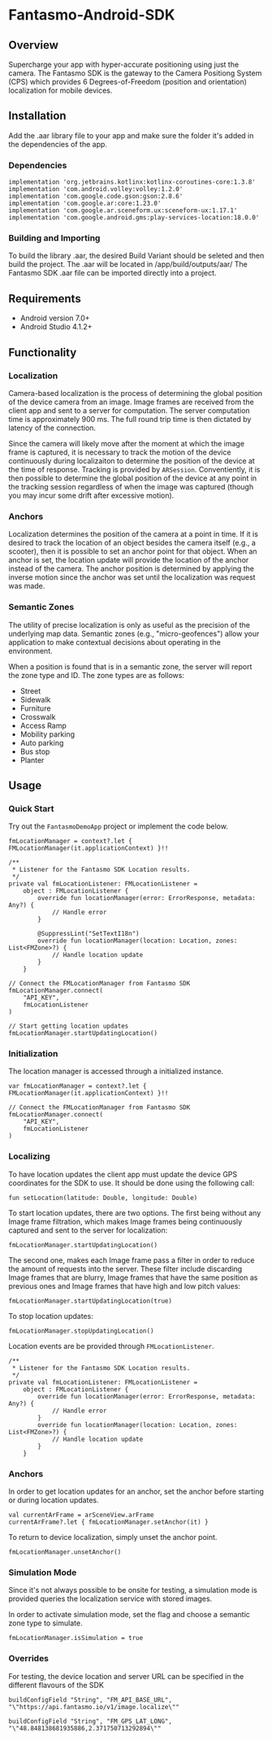 # Fantasmo-Android-SDK

## Overview

Supercharge your app with hyper-accurate positioning using just the camera. The Fantasmo SDK is the gateway to the Camera Positiong System (CPS) which provides 6 Degrees-of-Freedom (position and orientation) localization for mobile devices.

## Installation

Add the .aar library file to your app and make sure the folder it's added in the dependencies of the app.
  
### Dependencies

    implementation 'org.jetbrains.kotlinx:kotlinx-coroutines-core:1.3.8'
    implementation 'com.android.volley:volley:1.2.0'
    implementation 'com.google.code.gson:gson:2.8.6'
    implementation 'com.google.ar:core:1.23.0'
    implementation 'com.google.ar.sceneform.ux:sceneform-ux:1.17.1'
    implementation 'com.google.android.gms:play-services-location:18.0.0'

### Building and Importing

To build the library .aar, the desired Build Variant should be seleted and then build the project. The .aar will be located in /app/build/outputs/aar/
The Fantasmo SDK .aar file can be imported directly into a project.

## Requirements

- Android version 7.0+
- Android Studio 4.1.2+

## Functionality

### Localization

Camera-based localization is the process of determining the global position of the device camera from an image. Image frames are received from the client app and sent to a server for computation. The server computation time is approximately 900 ms. The full round trip time is then dictated by latency of the connection.

Since the camera will likely move after the moment at which the image frame is captured, it is necessary to track the motion of the device continuously during localizaiton to determine the position of the device at the time of response. Tracking is provided by `ARSession`. Conventiently, it is then possible to determine the global position of the device at any point in the tracking session regardless of when the image was captured (though you may incur some drift after excessive motion).

### Anchors

Localization determines the position of the camera at a point in time. If it is desired to track the location of an object besides the camera itself (e.g., a scooter), then it is possible to set an anchor point for that object. When an anchor is set, the location update will provide the location of the anchor instead of the camera. The anchor position is determined by applying the inverse motion since the anchor was set until the localization was request was made. 

### Semantic Zones

The utility of precise localization is only as useful as the precision of the underlying map data. Semantic zones (e.g., "micro-geofences") allow your application to make contextual decisions about operating in the environment. 

When a position is found that is in a semantic zone, the server will report the zone type and ID. The zone types are as follows:

+ Street
+ Sidewalk
+ Furniture
+ Crosswalk
+ Access Ramp
+ Mobility parking
+ Auto parking
+ Bus stop
+ Planter


## Usage

### Quick Start 

Try out the `FantasmoDemoApp` project or implement the code below. 

    fmLocationManager = context?.let { FMLocationManager(it.applicationContext) }!!
    
    /**
     * Listener for the Fantasmo SDK Location results.
     */
    private val fmLocationListener: FMLocationListener =
        object : FMLocationListener {
            override fun locationManager(error: ErrorResponse, metadata: Any?) {
                // Handle error
            }

            @SuppressLint("SetTextI18n")
            override fun locationManager(location: Location, zones: List<FMZone>?) {
                // Handle location update
            }
        }
    
    // Connect the FMLocationManager from Fantasmo SDK
    fmLocationManager.connect(
        "API_KEY",
        fmLocationListener
    )

    // Start getting location updates
    fmLocationManager.startUpdatingLocation()
    
### Initialization

The location manager is accessed through a initialized instance.  

    var fmLocationManager = context?.let { FMLocationManager(it.applicationContext) }!!
    
    // Connect the FMLocationManager from Fantasmo SDK
    fmLocationManager.connect(
        "API_KEY",
        fmLocationListener
    )
    
### Localizing 

To have location updates the client app must update the device GPS coordinates for the SDK to use. It should be done using the following call:

    fun setLocation(latitude: Double, longitude: Double)
    
To start location updates, there are two options. The first being without any Image frame filtration, which makes Image frames being continuously captured and sent to the server for localization:

    fmLocationManager.startUpdatingLocation() 

The second one, makes each Image frame pass a filter in order to reduce the amount of requests into the server. These filter include discarding Image frames that are blurry, Image frames that have the same position as previous ones and Image frames that have high and low pitch values:

    fmLocationManager.startUpdatingLocation(true) 

To stop location updates:

    fmLocationManager.stopUpdatingLocation()

Location events are be provided through `FMLocationListener`.

    /**
     * Listener for the Fantasmo SDK Location results.
     */
    private val fmLocationListener: FMLocationListener =
        object : FMLocationListener {
            override fun locationManager(error: ErrorResponse, metadata: Any?) {
                // Handle error
            }
            override fun locationManager(location: Location, zones: List<FMZone>?) {
                // Handle location update
            }
        }

### Anchors

In order to get location updates for an anchor, set the anchor before
starting or during location updates. 

    val currentArFrame = arSceneView.arFrame
    currentArFrame?.let { fmLocationManager.setAnchor(it) }

To return to device localization, simply unset the anchor point. 

    fmLocationManager.unsetAnchor()

### Simulation Mode

Since it's not always possible to be onsite for testing, a simulation mode is provided
queries the localization service with stored images. 

In order to activate simulation mode, set the flag and choose a semantic zone type to simulate. 

    fmLocationManager.isSimulation = true
    
### Overrides

For testing, the device location and server URL can be specified in the different flavours of the SDK

    buildConfigField "String", "FM_API_BASE_URL", "\"https://api.fantasmo.io/v1/image.localize\""
    
    buildConfigField "String", "FM_GPS_LAT_LONG", "\"48.848138681935886,2.371750713292894\""
